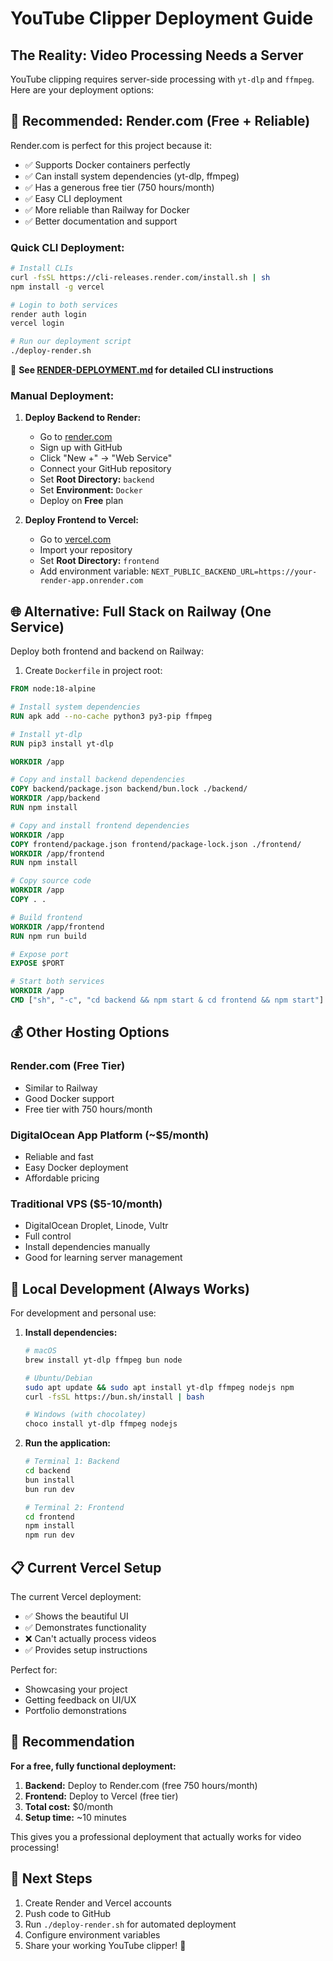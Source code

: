 # YouTube Clipper Deployment Guide

## The Reality: Video Processing Needs a Server

YouTube clipping requires server-side processing with `yt-dlp` and `ffmpeg`. Here are your deployment options:

## 🚀 Recommended: Render.com (Free + Reliable)

Render.com is perfect for this project because it:
- ✅ Supports Docker containers perfectly
- ✅ Can install system dependencies (yt-dlp, ffmpeg)
- ✅ Has a generous free tier (750 hours/month)
- ✅ Easy CLI deployment
- ✅ More reliable than Railway for Docker
- ✅ Better documentation and support

### Quick CLI Deployment:

```bash
# Install CLIs
curl -fsSL https://cli-releases.render.com/install.sh | sh
npm install -g vercel

# Login to both services
render auth login
vercel login

# Run our deployment script
./deploy-render.sh
```

📖 **See [RENDER-DEPLOYMENT.md](RENDER-DEPLOYMENT.md) for detailed CLI instructions**

### Manual Deployment:

1. **Deploy Backend to Render:**
   - Go to [render.com](https://render.com)
   - Sign up with GitHub
   - Click "New +" → "Web Service"
   - Connect your GitHub repository
   - Set **Root Directory:** `backend`
   - Set **Environment:** `Docker`
   - Deploy on **Free** plan

2. **Deploy Frontend to Vercel:**
   - Go to [vercel.com](https://vercel.com)
   - Import your repository
   - Set **Root Directory:** `frontend`
   - Add environment variable: `NEXT_PUBLIC_BACKEND_URL=https://your-render-app.onrender.com`

## 🌐 Alternative: Full Stack on Railway (One Service)

Deploy both frontend and backend on Railway:

1. Create `Dockerfile` in project root:
```dockerfile
FROM node:18-alpine

# Install system dependencies
RUN apk add --no-cache python3 py3-pip ffmpeg

# Install yt-dlp
RUN pip3 install yt-dlp

WORKDIR /app

# Copy and install backend dependencies
COPY backend/package.json backend/bun.lock ./backend/
WORKDIR /app/backend
RUN npm install

# Copy and install frontend dependencies  
WORKDIR /app
COPY frontend/package.json frontend/package-lock.json ./frontend/
WORKDIR /app/frontend
RUN npm install

# Copy source code
WORKDIR /app
COPY . .

# Build frontend
WORKDIR /app/frontend
RUN npm run build

# Expose port
EXPOSE $PORT

# Start both services
WORKDIR /app
CMD ["sh", "-c", "cd backend && npm start & cd frontend && npm start"]
```

## 💰 Other Hosting Options

### Render.com (Free Tier)
- Similar to Railway
- Good Docker support
- Free tier with 750 hours/month

### DigitalOcean App Platform (~$5/month)
- Reliable and fast
- Easy Docker deployment
- Affordable pricing

### Traditional VPS ($5-10/month)
- DigitalOcean Droplet, Linode, Vultr
- Full control
- Install dependencies manually
- Good for learning server management

## 🔧 Local Development (Always Works)

For development and personal use:

1. **Install dependencies:**
   ```bash
   # macOS
   brew install yt-dlp ffmpeg bun node
   
   # Ubuntu/Debian
   sudo apt update && sudo apt install yt-dlp ffmpeg nodejs npm
   curl -fsSL https://bun.sh/install | bash
   
   # Windows (with chocolatey)
   choco install yt-dlp ffmpeg nodejs
   ```

2. **Run the application:**
   ```bash
   # Terminal 1: Backend
   cd backend
   bun install
   bun run dev
   
   # Terminal 2: Frontend  
   cd frontend
   npm install
   npm run dev
   ```

## 📋 Current Vercel Setup

The current Vercel deployment:
- ✅ Shows the beautiful UI
- ✅ Demonstrates functionality
- ❌ Can't actually process videos
- ✅ Provides setup instructions

Perfect for:
- Showcasing your project
- Getting feedback on UI/UX
- Portfolio demonstrations

## 🎯 Recommendation

**For a free, fully functional deployment:**
1. **Backend:** Deploy to Render.com (free 750 hours/month)
2. **Frontend:** Deploy to Vercel (free tier) 
3. **Total cost:** $0/month
4. **Setup time:** ~10 minutes

This gives you a professional deployment that actually works for video processing!

## 🔗 Next Steps

1. Create Render and Vercel accounts
2. Push code to GitHub
3. Run `./deploy-render.sh` for automated deployment
4. Configure environment variables
5. Share your working YouTube clipper! 🎉
